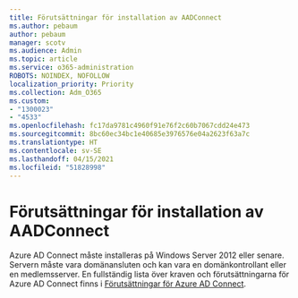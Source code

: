 ```yaml
---
title: Förutsättningar för installation av AADConnect
ms.author: pebaum
author: pebaum
manager: scotv
ms.audience: Admin
ms.topic: article
ms.service: o365-administration
ROBOTS: NOINDEX, NOFOLLOW
localization_priority: Priority
ms.collection: Adm_O365
ms.custom:
- "1300023"
- "4533"
ms.openlocfilehash: fc17da9781c4960f91e76f2c60b7067cdd24e473
ms.sourcegitcommit: 8bc60ec34bc1e40685e3976576e04a2623f63a7c
ms.translationtype: HT
ms.contentlocale: sv-SE
ms.lasthandoff: 04/15/2021
ms.locfileid: "51828998"
---
```

# <a name="pre-requisites-for-installing-aadconnect"></a>Förutsättningar för installation av AADConnect

Azure AD Connect måste installeras på Windows Server 2012 eller senare. Servern måste vara domänansluten och kan vara en domänkontrollant eller en medlemsserver.  En fullständig lista över kraven och förutsättningarna för Azure AD Connect finns i [Förutsättningar för Azure AD Connect](https://docs.microsoft.com/azure/active-directory/hybrid/how-to-connect-install-prerequisites).
